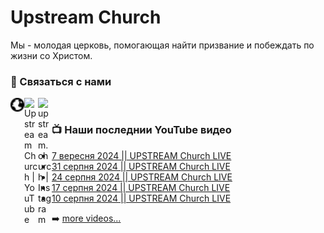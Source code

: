 # Upstream Church

Мы - молодая церковь, помогающая найти призвание и побеждать по жизни со Христом.

### 👥 Связаться с нами

[<img align="left" alt="upstream.life" width="22px" src="https://raw.githubusercontent.com/iconic/open-iconic/master/svg/globe.svg" />][website]
[<img align="left" alt="UpstreamChurch | YouTube" width="22px" src="https://cdn.jsdelivr.net/npm/simple-icons@v3/icons/youtube.svg" />][youtube]
[<img align="left" alt="upstream.church | Instagram" width="22px" src="https://cdn.jsdelivr.net/npm/simple-icons@v3/icons/instagram.svg" />][instagram]

<br />

### 📺 Наши последнии YouTube видео
<!-- YOUTUBE:START -->
- [7 вересня 2024 || UPSTREAM Church LIVE](https://www.youtube.com/watch?v=iYvEJh0lWBE)
- [31 серпня 2024 || UPSTREAM Church LIVE](https://www.youtube.com/watch?v=9Y6a-yEfzbY)
- [24 серпня 2024 || UPSTREAM Church LIVE](https://www.youtube.com/watch?v=YbFjMsKkLv0)
- [17 серпня 2024 || UPSTREAM Church LIVE](https://www.youtube.com/watch?v=o-M1yBCOfwM)
- [10 серпня 2024 || UPSTREAM Church LIVE](https://www.youtube.com/watch?v=gSgN3gHfDHo)
<!-- YOUTUBE:END -->

➡️ [more videos...](https://youtube.com/UpstreamChurch)

[website]: https://upstream.life/
[youtube]: https://youtube.com/UpstreamChurch
[instagram]: https://www.instagram.com/upstream.church
